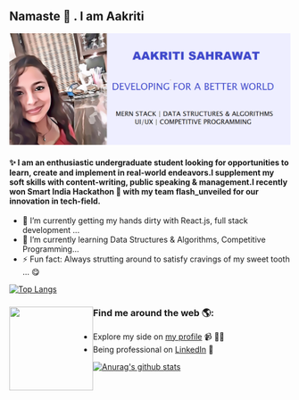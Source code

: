 ## Namaste 🙏 . I am Aakriti 

<img src="https://github.com/aaksah1234/aaksah1234/blob/main/download.png" alt="banner that says Monica Powell - software engineer, content creator and community organizer alongside a cartoon illustration of Monica">

#### ✨ I am an enthusiastic undergraduate student looking for opportunities to learn, create and implement in real-world endeavors.I supplement my soft skills with content-writing, public speaking & management.I recently won Smart India Hackathon 🌟 with my team flash_unveiled for our innovation in tech-field.


- 🔭 I’m currently getting my hands dirty with React.js, full stack development ...
- 🌱 I’m currently learning Data Structures & Algorithms, Competitive Programming...
- ⚡ Fun fact: Always strutting around to satisfy cravings of my sweet tooth ... 😋


[![Top Langs](https://github-readme-stats.vercel.app/api/top-langs/?username=sah-aak&layout=compact)](https://github.com/anuraghazra/github-readme-stats)


### Find me around the web 🌎:<img align="left" width="150" height="150" src="https://github.com/M0nica/M0nica/blob/main/octomonica/m0nica-octocat-rotating.gif?raw=true">
- Explore my side on <a href="https://rebrand.ly/aakriti_sahrawat">my profile</a> 📹 ✍🏾
- Being professional on <a href="https://www.linkedin.com/in/aakriti-sahrawat/">LinkedIn</a> 💼

[![Anurag's github stats](https://github-readme-stats.vercel.app/api?username=sah-aak&show_icons=true&theme=buefy)](https://github.com/anuraghazra/github-readme-stats)



